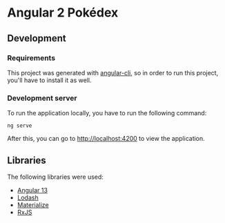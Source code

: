 # Angular 2 Pokédex

## Development

### Requirements
This project was generated with [angular-cli](https://github.com/angular/angular-cli), so in order to run this project, you'll have to install it as well.

### Development server
To run the application locally, you have to run the following command:

```
ng serve
```

After this, you can go to [http://localhost:4200](http://localhost:4200) to view the application.

## Libraries
The following libraries were used:
- [Angular 13](https://angular.io/)
- [Lodash](https://lodash.com/)
- [Materialize](http://materializecss.com/)
- [RxJS](http://reactivex.io/)
